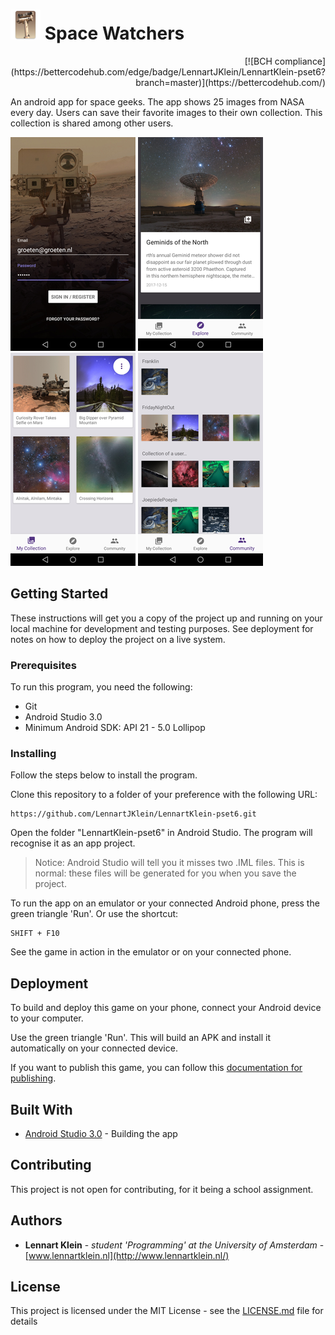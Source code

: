 # ![Space Watchers - icon](/docs/app-icon.png?raw=true "Space Watchers - icon") Space Watchers

<div style="text-align:right">
[![BCH compliance](https://bettercodehub.com/edge/badge/LennartJKlein/LennartKlein-pset6?branch=master)](https://bettercodehub.com/)
</div>

An android app for space geeks. The app shows 25 images from NASA every day. Users can save their favorite images to their own collection. This collection is shared among other users.

![Space Watchers - signin](/docs/screenshot-signin.png?raw=true "Space Watchers - signin") 
![Space Watchers - explore](/docs/screenshot-explore.png?raw=true "Space Watchers - explore") 
![Space Watchers - collection](/docs/screenshot-collection.png?raw=true "Space Watchers - collection") 
![Space Watchers - community](/docs/screenshot-community.png?raw=true "Space Watchers - community")

## Getting Started

These instructions will get you a copy of the project up and running on your local machine for development and testing purposes. See deployment for notes on how to deploy the project on a live system.

### Prerequisites

To run this program, you need the following:
* Git
* Android Studio 3.0
* Minimum Android SDK: API 21 - 5.0 Lollipop

### Installing

Follow the steps below to install the program.

Clone this repository to a folder of your preference with the following URL:

```
https://github.com/LennartJKlein/LennartKlein-pset6.git
```

Open the folder "LennartKlein-pset6" in Android Studio. The program will recognise it as an app project.

> Notice: Android Studio will tell you it misses two .IML files. This is normal: these files will be generated for you when you save the project.

To run the app on an emulator or your connected Android phone, press the green triangle 'Run'. Or use the shortcut:

```
SHIFT + F10
```

See the game in action in the emulator or on your connected phone.

## Deployment

To build and deploy this game on your phone, connect your Android device to your computer.

Use the green triangle 'Run'. This will build an APK and install it automatically on your connected device.

If you want to publish this game, you can follow this [documentation for publishing](https://developer.android.com/studio/publish/index.html).

## Built With

* [Android Studio 3.0](https://developer.android.com/studio/index.html) - Building the app

## Contributing

This project is not open for contributing, for it being a school assignment.

## Authors

* **Lennart Klein** - *student 'Programming' at the University of Amsterdam* - [www.lennartklein.nl](http://www.lennartklein.nl/)

## License

This project is licensed under the MIT License - see the [LICENSE.md](LICENSE.md) file for details
